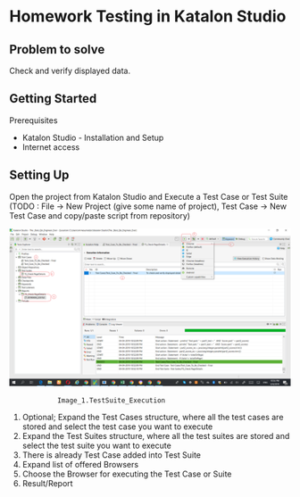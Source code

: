 Homework Testing in Katalon Studio
=======================================

Problem to solve
----------------

Check and verify displayed data. 





Getting Started
---------------

Prerequisites
*	Katalon Studio - Installation and Setup
*	Internet access


Setting Up
----------

Open the project from Katalon Studio
and Execute a Test Case or Test Suite
(TODO : File -> New Project (give some name of project), 
		Test Case -> New Test Case  and copy/paste script from repository)





![katalon](https://github.com/MIRNEsAA/Homework_MH/blob/master/Homework.png "Let's Start with Katalon")


				Image_1.TestSuite_Execution
				
1.	Optional; Expand the Test Cases structure, where all the test cases are stored and select the test case you want to execute
2.	Expand the Test Suites structure, where all the test suites are stored and select the test suite you want to execute
3.	There is already Test Case added into Test Suite
4.	Expand list of offered Browsers 
5.	Choose the Browser for executing the Test Case or Suite
6.	Result/Report